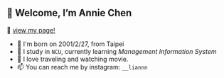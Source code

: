 ## 👋 Welcome, I’m Annie Chen
:paperclip: [view my page!](https://lianchencc.github.io/)
- 👀 I'm born on 2001/2/27, from Taipei
- 🌱 I study in `NCU`, currently learning *Management Information System*
- 💞️ I love traveling and watching movie.
- 📫 You can reach me by instagram: `__liannn`

<!---
lianchencc/lianchencc is a ✨ special ✨ repository because its `README.md` (this file) appears on your GitHub profile.
You can click the Preview link to take a look at your changes.
--->
